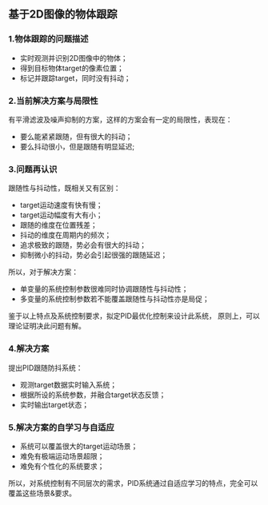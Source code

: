 ## 基于2D图像的物体跟踪

### 1.物体跟踪的问题描述

* 实时观测并识别2D图像中的物体；
* 得到目标物体target的像素位置；
* 标记并跟踪target，同时没有抖动；

### 2.当前解决方案与局限性

有平滑滤波及噪声抑制的方案，这样的方案会有一定的局限性，表现在：
* 要么能紧紧跟随，但有很大的抖动；
* 要么抖动很小，但是跟随有明显延迟;

### 3.问题再认识

跟随性与抖动性，既相关又有区别：
* target运动速度有快有慢；
* target运动幅度有大有小；
* 跟随的维度在位置残差；
* 抖动的维度在周期内的频次；
* 追求极致的跟随，势必会有很大的抖动；
* 抑制微小的抖动，势必会引起很强的跟随延迟；

所以，对于解决方案：
* 单变量的系统控制参数很难同时协调跟随性与抖动性；
* 多变量的系统控制参数若不能覆盖跟随性与抖动性亦是局促；

鉴于以上特点及系统控制要求，拟定PID最优化控制来设计此系统，
原则上，可以理论证明决此问题有解。

### 4.解决方案

提出PID跟随防抖系统：
* 观测target数据实时输入系统；
* 根据所设的系统参数，并融合target状态反馈；
* 实时输出target状态；

### 5.解决方案的自学习与自适应

* 系统可以覆盖很大的target运动场景；
* 难免有极端运动场景超限；
* 难免有个性化的系统要求；

所以，对系统控制有不同层次的需求，PID系统通过自适应学习的特点，完全可以覆盖这些场景&要求。
